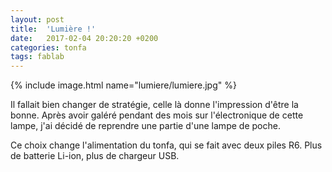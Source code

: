 ```yaml
---
layout: post
title:  'Lumière !'
date:   2017-02-04 20:20:20 +0200
categories: tonfa
tags: fablab
---
```


{% include image.html name="lumiere/lumiere.jpg" %}

Il fallait bien changer de stratégie, celle là donne l'impression d'être la bonne. Après avoir galéré pendant des mois sur l'électronique de cette lampe, j'ai décidé de reprendre une partie d'une lampe de poche.

<!--more-->

Ce choix change l'alimentation du tonfa, qui se fait avec deux piles R6. Plus de batterie Li-ion, plus de chargeur USB.